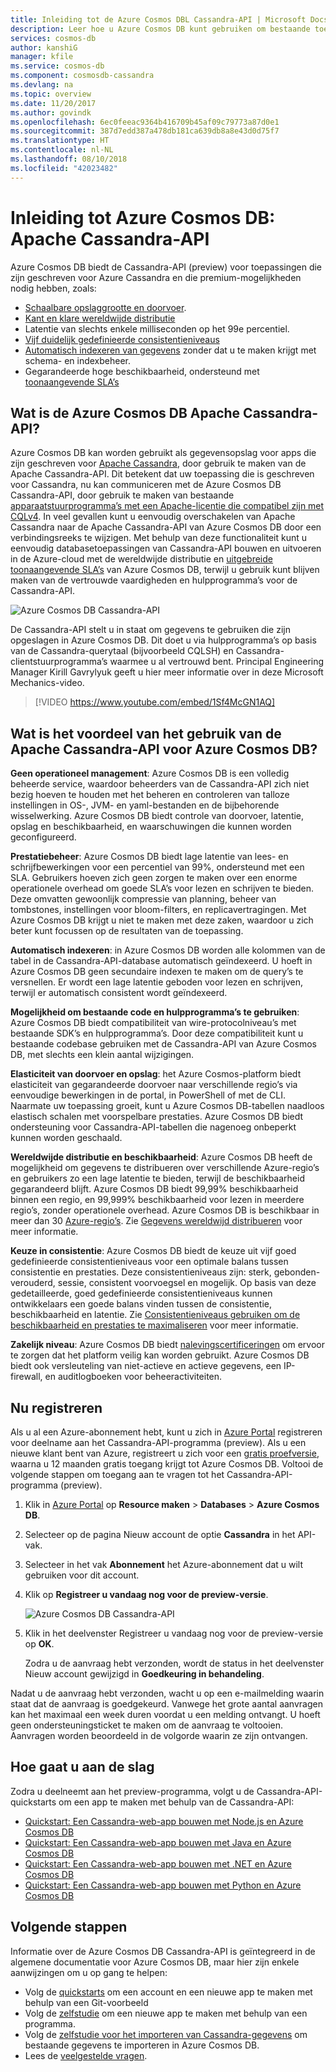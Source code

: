 ```yaml
---
title: Inleiding tot de Azure Cosmos DBL Cassandra-API | Microsoft Docs
description: Leer hoe u Azure Cosmos DB kunt gebruiken om bestaande toepassingen te gebruiken en te verplaatsen, en nieuwe toepassingen kunt bouwen met de Cassandra-API, met behulp van CQL en de apparaatstuurprogramma’s van Cassandra, waarmee u al vertrouwd bent.
services: cosmos-db
author: kanshiG
manager: kfile
ms.service: cosmos-db
ms.component: cosmosdb-cassandra
ms.devlang: na
ms.topic: overview
ms.date: 11/20/2017
ms.author: govindk
ms.openlocfilehash: 6ec0feeac9364b416709b45af09c79773a87d0e1
ms.sourcegitcommit: 387d7edd387a478db181ca639db8a8e43d0d75f7
ms.translationtype: HT
ms.contentlocale: nl-NL
ms.lasthandoff: 08/10/2018
ms.locfileid: "42023482"
---
```

# <a name="introduction-to-azure-cosmos-db-apache-cassandra-api"></a>Inleiding tot Azure Cosmos DB: Apache Cassandra-API

Azure Cosmos DB biedt de Cassandra-API (preview) voor toepassingen die zijn geschreven voor Azure Cassandra en die premium-mogelijkheden nodig hebben, zoals:

* [Schaalbare opslaggrootte en doorvoer](partition-data.md).
* [Kant en klare wereldwijde distributie](distribute-data-globally.md)
* Latentie van slechts enkele milliseconden op het 99e percentiel.
* [Vijf duidelijk gedefinieerde consistentieniveaus](consistency-levels.md)
* [Automatisch indexeren van gegevens](http://www.vldb.org/pvldb/vol8/p1668-shukla.pdf) zonder dat u te maken krijgt met schema- en indexbeheer. 
* Gegarandeerde hoge beschikbaarheid, ondersteund met [toonaangevende SLA’s](https://azure.microsoft.com/support/legal/sla/cosmos-db/)

## <a name="what-is-the-azure-cosmos-db-apache-cassandra-api"></a>Wat is de Azure Cosmos DB Apache Cassandra-API?

Azure Cosmos DB kan worden gebruikt als gegevensopslag voor apps die zijn geschreven voor [Apache Cassandra](https://cassandra.apache.org/), door gebruik te maken van de Apache Cassandra-API. Dit betekent dat uw toepassing die is geschreven voor Cassandra, nu kan communiceren met de Azure Cosmos DB Cassandra-API, door gebruik te maken van bestaande [apparaatstuurprogramma’s met een Apache-licentie die compatibel zijn met CQLv4](https://cassandra.apache.org/doc/latest/getting_started/drivers.html?highlight=driver). In veel gevallen kunt u eenvoudig overschakelen van Apache Cassandra naar de Apache Cassandra-API van Azure Cosmos DB door een verbindingsreeks te wijzigen. Met behulp van deze functionaliteit kunt u eenvoudig databasetoepassingen van Cassandra-API bouwen en uitvoeren in de Azure-cloud met de wereldwijde distributie en [uitgebreide toonaangevende SLA’s](https://azure.microsoft.com/support/legal/sla/cosmos-db) van Azure Cosmos DB, terwijl u gebruik kunt blijven maken van de vertrouwde vaardigheden en hulpprogramma’s voor de Cassandra-API.

![Azure Cosmos DB Cassandra-API](./media/cassandra-introduction/cosmosdb-cassandra.png)

De Cassandra-API stelt u in staat om gegevens te gebruiken die zijn opgeslagen in Azure Cosmos DB. Dit doet u via hulpprogramma’s op basis van de Cassandra-querytaal (bijvoorbeeld CQLSH) en Cassandra-clientstuurprogramma’s waarmee u al vertrouwd bent. Principal Engineering Manager Kirill Gavrylyuk geeft u hier meer informatie over in deze Microsoft Mechanics-video.

> [!VIDEO https://www.youtube.com/embed/1Sf4McGN1AQ]
>

## <a name="what-is-the-benefit-of-using-apache-cassandra-api-for-azure-cosmos-db"></a>Wat is het voordeel van het gebruik van de Apache Cassandra-API voor Azure Cosmos DB?

**Geen operationeel management**: Azure Cosmos DB is een volledig beheerde service, waardoor beheerders van de Cassandra-API zich niet bezig hoeven te houden met het beheren en controleren van talloze instellingen in OS-, JVM- en yaml-bestanden en de bijbehorende wisselwerking. Azure Cosmos DB biedt controle van doorvoer, latentie, opslag en beschikbaarheid, en waarschuwingen die kunnen worden geconfigureerd. 

**Prestatiebeheer**: Azure Cosmos DB biedt lage latentie van lees- en schrijfbewerkingen voor een percentiel van 99%, ondersteund met een SLA. Gebruikers hoeven zich geen zorgen te maken over een enorme operationele overhead om goede SLA’s voor lezen en schrijven te bieden. Deze omvatten gewoonlijk compressie van planning, beheer van tombstones, instellingen voor bloom-filters, en replicavertragingen. Met Azure Cosmos DB krijgt u niet te maken met deze zaken, waardoor u zich beter kunt focussen op de resultaten van de toepassing.

**Automatisch indexeren**: in Azure Cosmos DB worden alle kolommen van de tabel in de Cassandra-API-database automatisch geïndexeerd. U hoeft in Azure Cosmos DB geen secundaire indexen te maken om de query’s te versnellen. Er wordt een lage latentie geboden voor lezen en schrijven, terwijl er automatisch consistent wordt geïndexeerd. 

**Mogelijkheid om bestaande code en hulpprogramma’s te gebruiken**: Azure Cosmos DB biedt compatibiliteit van wire-protocolniveau’s met bestaande SDK’s en hulpprogramma’s. Door deze compatibiliteit kunt u bestaande codebase gebruiken met de Cassandra-API van Azure Cosmos DB, met slechts een klein aantal wijzigingen.

**Elasticiteit van doorvoer en opslag**: het Azure Cosmos-platform biedt elasticiteit van gegarandeerde doorvoer naar verschillende regio’s via eenvoudige bewerkingen in de portal, in PowerShell of met de CLI. Naarmate uw toepassing groeit, kunt u Azure Cosmos DB-tabellen naadloos elastisch schalen met voorspelbare prestaties. Azure Cosmos DB biedt ondersteuning voor Cassandra-API-tabellen die nagenoeg onbeperkt kunnen worden geschaald. 

**Wereldwijde distributie en beschikbaarheid**: Azure Cosmos DB heeft de mogelijkheid om gegevens te distribueren over verschillende Azure-regio’s en gebruikers zo een lage latentie te bieden, terwijl de beschikbaarheid gegarandeerd blijft. Azure Cosmos DB biedt 99,99% beschikbaarheid binnen een regio, en 99,999% beschikbaarheid voor lezen in meerdere regio’s, zonder operationele overhead. Azure Cosmos DB is beschikbaar in meer dan 30 [Azure-regio’s](https://azure.microsoft.com/regions/services/). Zie [Gegevens wereldwijd distribueren](distribute-data-globally.md) voor meer informatie. 

**Keuze in consistentie**: Azure Cosmos DB biedt de keuze uit vijf goed gedefinieerde consistentieniveaus voor een optimale balans tussen consistentie en prestaties. Deze consistentieniveaus zijn: sterk, gebonden-verouderd, sessie, consistent voorvoegsel en mogelijk. Op basis van deze gedetailleerde, goed gedefinieerde consistentieniveaus kunnen ontwikkelaars een goede balans vinden tussen de consistentie, beschikbaarheid en latentie. Zie [Consistentieniveaus gebruiken om de beschikbaarheid en prestaties te maximaliseren](consistency-levels.md) voor meer informatie. 

**Zakelijk niveau**: Azure Cosmos DB biedt [nalevingscertificeringen](https://www.microsoft.com/trustcenter) om ervoor te zorgen dat het platform veilig kan worden gebruikt. Azure Cosmos DB biedt ook versleuteling van niet-actieve en actieve gegevens, een IP-firewall, en auditlogboeken voor beheeractiviteiten.  

<a id="sign-up-now"></a>
## <a name="sign-up-now"></a>Nu registreren 

Als u al een Azure-abonnement hebt, kunt u zich in [Azure Portal](https://aka.ms/cosmosdb-cassandra-signup) registreren voor deelname aan het Cassandra-API-programma (preview).  Als u een nieuwe klant bent van Azure, registreert u zich voor een [gratis proefversie](https://azure.microsoft.com/free), waarna u 12 maanden gratis toegang krijgt tot Azure Cosmos DB. Voltooi de volgende stappen om toegang aan te vragen tot het Cassandra-API-programma (preview).

1. Klik in [Azure Portal](https://portal.azure.com) op **Resource maken** > **Databases** > **Azure Cosmos DB**. 

2. Selecteer op de pagina Nieuw account de optie **Cassandra** in het API-vak. 

3. Selecteer in het vak **Abonnement** het Azure-abonnement dat u wilt gebruiken voor dit account.

4. Klik op **Registreer u vandaag nog voor de preview-versie**.

    ![Azure Cosmos DB Cassandra-API](./media/cassandra-introduction/cassandra-sign-up.png)

3. Klik in het deelvenster Registreer u vandaag nog voor de preview-versie op **OK**. 

    Zodra u de aanvraag hebt verzonden, wordt de status in het deelvenster Nieuw account gewijzigd in **Goedkeuring in behandeling**. 

Nadat u de aanvraag hebt verzonden, wacht u op een e-mailmelding waarin staat dat de aanvraag is goedgekeurd. Vanwege het grote aantal aanvragen kan het maximaal een week duren voordat u een melding ontvangt. U hoeft geen ondersteuningsticket te maken om de aanvraag te voltooien. Aanvragen worden beoordeeld in de volgorde waarin ze zijn ontvangen. 

## <a name="how-to-get-started"></a>Hoe gaat u aan de slag
Zodra u deelneemt aan het preview-programma, volgt u de Cassandra-API-quickstarts om een app te maken met behulp van de Cassandra-API:

* [Quickstart: Een Cassandra-web-app bouwen met Node.js en Azure Cosmos DB](create-cassandra-nodejs.md)
* [Quickstart: Een Cassandra-web-app bouwen met Java en Azure Cosmos DB](create-cassandra-java.md)
* [Quickstart: Een Cassandra-web-app bouwen met .NET en Azure Cosmos DB](create-cassandra-dotnet.md)
* [Quickstart: Een Cassandra-web-app bouwen met Python en Azure Cosmos DB](create-cassandra-python.md)

## <a name="next-steps"></a>Volgende stappen

Informatie over de Azure Cosmos DB Cassandra-API is geïntegreerd in de algemene documentatie voor Azure Cosmos DB, maar hier zijn enkele aanwijzingen om u op gang te helpen:

* Volg de [quickstarts](create-cassandra-nodejs.md) om een account en een nieuwe app te maken met behulp van een Git-voorbeeld
* Volg de [zelfstudie](tutorial-develop-cassandra-java.md) om een nieuwe app te maken met behulp van een programma.
* Volg de [zelfstudie voor het importeren van Cassandra-gegevens](cassandra-import-data.md) om bestaande gegevens te importeren in Azure Cosmos DB.
* Lees de [veelgestelde vragen](faq.md#cassandra).
